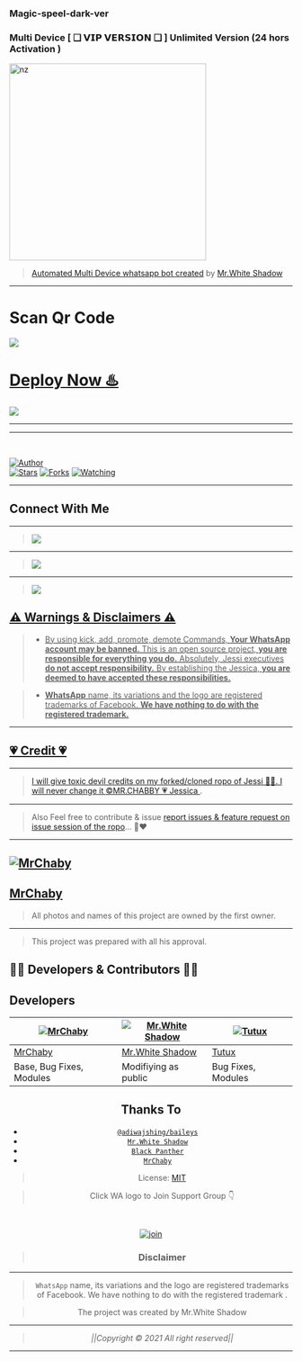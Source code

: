 ### Magic-speel-dark-ver

### Multi Device  [ ❑ 𝗩𝗜𝗣 𝗩𝗘𝗥𝗦𝗜𝗢𝗡 ❑ ]  Unlimited Version (24 hors Activation )



<img src="https://i.ibb.co/H21YJTk/Elisa.jpg" alt="nz" width="350"/>
</p>


> [Automated Multi Device whatsapp bot created](https://github.com/whiteshadowofficial) by [Mr.White Shadow](https://github.com/whiteshadowofficial)

----


 <b><h1>Scan Qr Code</b></h1>
 

<a href="https://replit.com/@virusfucker/Jessi-Bot-Multi-Device-Qr?v=1outputonly=1&lite=1#index.js"><img src="/PicsArt_22-04-16_22-52-38-348.png">
<br>



<b><h1>Deploy Now ♨️</b></h1>
   <a href="https://heroku.com/deploy"><img src="/PicsArt_22-04-15_12-59-28-786.png">
<br>

----


----



</br>

<a href="https://github.com/whiteshadowofficial"><img title="Author" src="https://img.shields.io/badge/Author-whiteshadowofficial-blue.svg?color=54aeff&style=for-the-badge&logo=github" /></a>  
<a href="https://github.com/whiteshadowofficial"><img title="Stars" src="https://img.shields.io/github/stars/whiteshadowofficial/STEFANIE-MD-WA-BOT?color=54aeff&style=flat-square" /></a>
<a href="https://github.com/whiteshadowofficial/network/members"><img title="Forks" src="https://img.shields.io/github/forks/whiteshadowofficial/STEFANIE-MD-WA-BOT?color=54aeff&style=flat-square" /></a>
<a href="https://github.com/whiteshadowofficial/watchers"><img title="Watching" src="https://img.shields.io/github/watchers/whiteshadowofficial/STEFANIE-MD-WA-BOT?label=watchers&color=54aeff&style=flat-square" /></a> <br>




----


## Connect With Me

----

> <a href="http://wa.me/+94779529221?text=හායි+🙈🌸+වද🪄+දෙන්න+ඔයාට🥰+githb+එකෙන්+INBOX+🤭+ආවෙ+🪄❢❢_"><img src="https://img.shields.io/badge/Contact-White Shadow-4D009DE2?style=for-the-badge&logo=whatsapp&logoColor=4D009DE2&link=https://www.youtube.com/c/BOTINDO" /><br>


----

> <a href="https://youtube.com/channel/UCKW8EUxAo6A7RKhc35H54wg"><img src="https://img.shields.io/badge/Subscribe-My YT Channel-ff0000?style=for-the-badge&logo=youtube&logoColor=ff000000&link=https://www.youtube.com/c/BOTINDO" /><br>

----

> <a href="https://github.com/whiteshadowofficial/Jessi-Setup/blob/main/Features.md"><img src="https://img.shields.io/badge/Jessica-All Futures-FF0190CF?style=for-the-badge&logo=github&logoColor=FF0190CF&link=https://www.youtube.com/c/BOTINDO" /><br>


  </div>



## ⚠ Warnings & Disclaimers ⚠

> - By using kick, add, promote, demote Commands, **Your WhatsApp account may be banned.** This is an open source project, **you are responsible for everything you do.** Absolutely, Jessi executives **do not accept responsibility.** By establishing the Jessica, **you are deemed to have accepted these responsibilities.**

> - **WhatsApp** name, its variations and the logo are registered trademarks of Facebook. **We have nothing to do with the registered trademark.**
----

## 💗 Credit 💗
 
----
 > I will give toxic devil credits on my forked/cloned ropo of Jessi 🌸💗. I will never change it [ ©MR.CHABBY 💗 Jessica ](https://github.com/MrChaby/Jessi).
----
 > Also Feel free to contribute & issue [report issues & feature request on issue session of the ropo](https://github.com/MrChaby/Jessi)... 🙂❤️
  
 ----

[![MrChaby](https://github.com/MrChaby.png?size=100)](https://github.com/MrChaby) 
----
[MrChaby](https://github.com/MrChaby)
----

> All photos and names of this project are owned by the first owner.
----
> This project was prepared with all his approval.
## 👨‍💻 Developers & Contributors 👨‍💻

## Developers
  <div align="center">
    
  [![MrChaby](https://github.com/MrChaby.png?size=100)](https://github.com/MrChaby) |  [![Mr.White Shadow](https://github.com/whiteshadowofficial.png?size=100)](https://github.com/whiteshadowofficial) | [![Tutux](https://github.com/Tutux1.png?size=100)](https://github.com/Tutux1) 
----|----|----
[MrChaby](https://github.com/MrChaby)  | [Mr.White Shadow](https://github.com/whiteshadowofficial) | [Tutux](https://github.com/Tutux1)
Base, Bug Fixes, Modules | Modifiying  as   public | Bug Fixes, Modules

## Thanks To
* [`@adiwajshing/baileys`](https://github.com/adiwajshing/baileys)
* [`Mr.White Shadow`](https://github.com/whiteshadowofficial)
* [`Black Panther`](github.com/blackpantherofc)
* [`MrChaby`](github.com/MrChaby)





> License: [MIT](https://github.com/whiteshadowofficial/LICENSE)

> Click WA logo to Join Support Group 👇
<br>

  [![join](https://github.com/Alien-alfa/PublicBot/blob/main/wlogo.svg.png)](https://chat.whatsapp.com/I1uZccqxoqx5sOPrYHsbyc)

  <div align="center">


> ### Disclaimer
----

>`WhatsApp` name, its variations and the logo are registered trademarks of Facebook. We have nothing to do with the registered trademark
.

> The project was created by Mr.White Shadow

____________________________________________

> *||Copyright © 2021 All right reserved||*

____________________________________________





